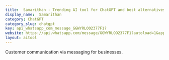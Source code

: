 ```yaml
---
title:  Samarithan - Trending AI tool for ChatGPT and best alternatives
display_name:  Samarithan
category: ChatGPT
category_slug: chatgpt
key: api_whatsapp_com_message_GGWYRLOO2377F1?
website: https://api.whatsapp.com/message/GGWYRLOO2377F1?autoload=1&app_absent=0
layout: aitool
---
```


Customer communication via messaging for businesses.
